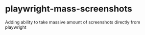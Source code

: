 # playwright-mass-screenshots
Adding ability to take massive amount of screenshots directly from playwright
